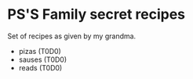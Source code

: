# PS'S Family secret recipes

Set of recipes as given by my grandma.

* pizas (T0D0)
* sauses (T0D0)
* reads (T0D0)